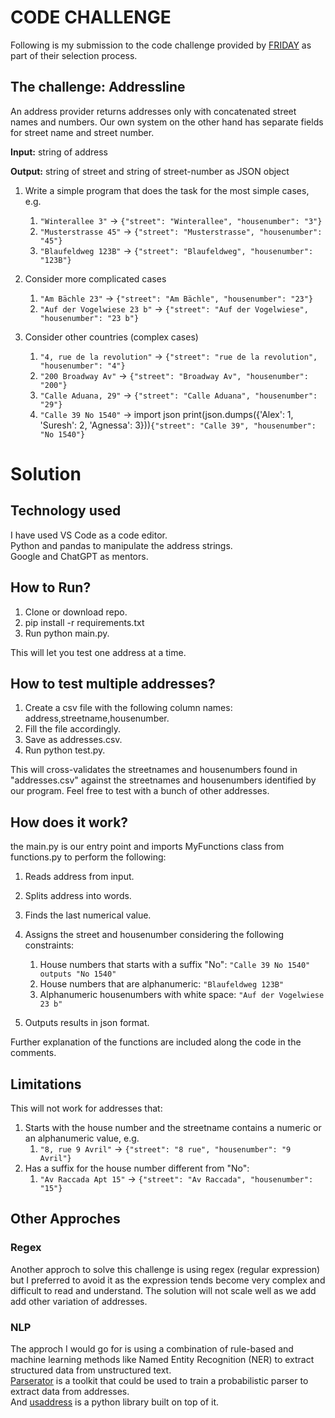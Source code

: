# CODE CHALLENGE
Following is my submission to the code challenge provided by [FRIDAY](https://www.friday.de/) as part of their selection process.
## The challenge: Addressline
An address provider returns addresses only with concatenated street names and numbers. Our own system on the other hand has separate fields for street name and street number.

**Input:** string of address

**Output:** string of street and string of street-number as JSON object

1. Write a simple program that does the task for the most simple cases, e.g.
   1. `"Winterallee 3"` -> `{"street": "Winterallee", "housenumber": "3"}`
   2. `"Musterstrasse 45"` -> `{"street": "Musterstrasse", "housenumber": "45"}`
   3. `"Blaufeldweg 123B"` -> `{"street": "Blaufeldweg", "housenumber": "123B"}`

2. Consider more complicated cases
   1. `"Am Bächle 23"` -> `{"street": "Am Bächle", "housenumber": "23"}`
   2. `"Auf der Vogelwiese 23 b"` -> `{"street": "Auf der Vogelwiese", "housenumber": "23 b"}`

3. Consider other countries (complex cases)
   1. `"4, rue de la revolution"` -> `{"street": "rue de la revolution", "housenumber": "4"}`
   2. `"200 Broadway Av"` -> `{"street": "Broadway Av", "housenumber": "200"}`
   3. `"Calle Aduana, 29"` -> `{"street": "Calle Aduana", "housenumber": "29"}`
   4. `"Calle 39 No 1540"` -> import json
print(json.dumps({'Alex': 1, 'Suresh': 2, 'Agnessa': 3}))`{"street": "Calle 39", "housenumber": "No 1540"}`
# Solution
## Technology used
I have used VS Code as a code editor.<br>
Python and pandas to manipulate the address strings.<br>
Google and ChatGPT as mentors.
## How to Run?
1. Clone or download repo.
2. pip install -r requirements.txt
3. Run python main.py.

This will let you test one address at a time.
## How to test multiple addresses?
1. Create a csv file with the following column names: address,streetname,housenumber.
2. Fill the file accordingly.
3. Save as addresses.csv.
4. Run python test.py.

This will cross-validates the streetnames and housenumbers found in "addresses.csv" against the streetnames and housenumbers identified by our program.
Feel free to test with a bunch of other addresses.
## How does it work?
the main.py is our entry point and imports MyFunctions class from functions.py to perform the following:
1. Reads address from input.
3. Splits address into words.
4. Finds the last numerical value.
5. Assigns the street and housenumber considering the following constraints:
   1. House numbers that starts with a suffix "No":
   `"Calle 39 No 1540" outputs "No 1540"`
   2. House numbers that are alphanumeric:
   `"Blaufeldweg 123B"`
   3. Alphanumeric housenumbers with white space:
    `"Auf der Vogelwiese 23 b"`

6. Outputs results in json format.

Further explanation of the functions are included along the code in the comments.
## Limitations
This will not work for addresses that:
1. Starts with the house number and the streetname contains a numeric or an alphanumeric value, e.g.
   1. `"8, rue 9 Avril"` -> `{"street": "8 rue", "housenumber": "9 Avril"}`
2. Has a suffix for the house number different from "No":
   1. `"Av Raccada Apt 15"` -> `{"street": "Av Raccada", "housenumber": "15"}`
## Other Approches
### Regex
Another approch to solve this challenge is using regex (regular expression) but I preferred to avoid it as the expression tends become very complex and difficult to read and understand. The solution will not scale well as we add add other variation of addresses.<br>
### NLP
The approch I would go for is using a combination of rule-based and machine learning methods like Named Entity Recognition (NER) to extract structured data from unstructured text.<br>
[Parserator](https://github.com/datamade/parserator) is a toolkit that could be used to train a probabilistic parser to extract data from addresses.<br>
And [usaddress](https://github.com/datamade/usaddress) is a python library built on top of it.
